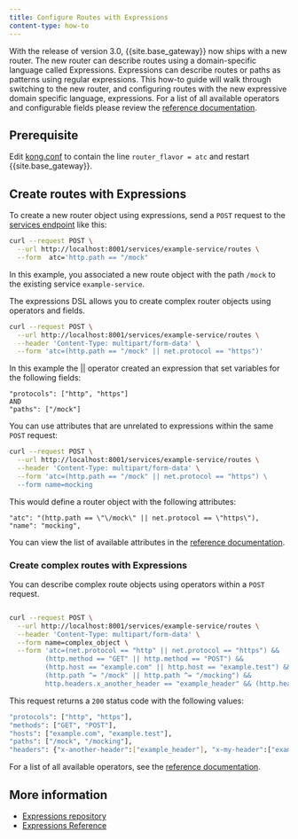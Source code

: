 ```yaml
---
title: Configure Routes with Expressions
content-type: how-to
---
```



With the release of version 3.0, {{site.base_gateway}} now ships with a new router. The new router can describe routes using a domain-specific language called Expressions. Expressions can describe routes or paths as patterns using regular expressions. This how-to guide will walk through switching to the new router, and configuring routes with the new expressive domain specific language, expressions. For a list of all available operators and configurable fields please review the [reference documentation](/gateway/latest/reference/router-operators).

## Prerequisite

Edit [kong.conf](/gateway/latest/kong-production/kong-conf) to contain the line `router_flavor = atc` and restart {{site.base_gateway}}.

## Create routes with Expressions

To create a new router object using expressions, send a `POST` request to the [services endpoint](/gateway/latest/admin-api/#update-route) like this: 
```sh
curl --request POST \
  --url http://localhost:8001/services/example-service/routes \
  --form  atc='http.path == "/mock"
```

In this example, you associated a new route object with the path `/mock` to the existing service `example-service`. 

The expressions DSL allows you to create complex router objects using operators and fields. 

```sh
curl --request POST \
  --url http://localhost:8001/services/example-service/routes \
  --header 'Content-Type: multipart/form-data' \
  --form 'atc=(http.path == "/mock" || net.protocol == "https")'
```
In this example the || operator created an expression that set variables for the following fields: 

```
"protocols": ["http", "https"]
AND
"paths": ["/mock"]
```

You can use attributes that are unrelated to expressions within the same `POST` request:

```sh
curl --request POST \
  --url http://localhost:8001/services/example-service/routes \
  --header 'Content-Type: multipart/form-data' \
  --form 'atc=(http.path == "/mock" || net.protocol == "https") \
  --form name=mocking
```

This would define a router object with the following attributes:


```
"atc": "(http.path == \"\/mock\" || net.protocol == \"https\"),
"name": "mocking",

```
You can view the list of available attributes in the [reference documentation](/gateway/latest/admin-api/#request-body). 



### Create complex routes with Expressions

You can describe complex route objects using operators within a `POST` request. 

```sh

curl --request POST \
  --url http://localhost:8001/services/example-service/routes \
  --header 'Content-Type: multipart/form-data' \
  --form name=complex_object \
  --form 'atc=(net.protocol == "http" || net.protocol == "https") &&
         (http.method == "GET" || http.method == "POST") &&
         (http.host == "example.com" || http.host == "example.test") &&
         (http.path ^= "/mock" || http.path ^= "/mocking") &&
         http.headers.x_another_header == "example_header" && (http.headers.x_my_header == "example" || http.headers.x_my_header == "example2")'
```

This request returns a `200` status code with the following values: 

```sh
"protocols": ["http", "https"],
"methods": ["GET", "POST"],
"hosts": ["example.com", "example.test"],
"paths": ["/mock", "/mocking"],
"headers": {"x-another-header":["example_header"], "x-my-header":["example", "example2"]},
```

For a list of all available operators, see the [reference documentation](/gateway/latest/reference/router-operators/).


## More information

* [Expressions repository](https://github.com/Kong/atc-router#table-of-contents)
* [Expressions Reference](/gateway/latest/reference/router-operators)